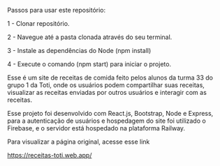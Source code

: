 Passos para usar este repositório:

1 - Clonar repositório.

2 - Navegue até a pasta clonada através do seu terminal.

3 - Instale as dependências do Node (npm install)

4 - Execute o comando (npm start) para iniciar o projeto.

Esse é um site de receitas de comida feito pelos alunos da turma 33 do grupo 1 da Toti, onde os usuários podem compartilhar suas receitas, visualizar as receitas enviadas por outros usuários e interagir com as receitas.

Esse projeto foi desenvolvido com React.js, Bootstrap, Node e Express, para a autenticação de usuários e hospedagem do site foi utilizado o Firebase, e o servidor está hospedado na plataforma Railway.

Para visualizar a página original, acesse esse link

https://receitas-toti.web.app/
